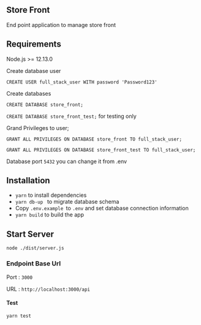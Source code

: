 ## Store Front

End point application to manage store front

## Requirements

Node.js >= 12.13.0

Create database user

`CREATE USER full_stack_user WITH password 'Password123'`

Create databases

`CREATE DATABASE store_front;`

`CREATE DATABASE store_front_test;` for testing only

Grand Privileges to user;

`GRANT ALL PRIVILEGES ON DATABASE store_front TO full_stack_user;`

`GRANT ALL PRIVILEGES ON DATABASE store_front_test TO full_stack_user;`

Database port `5432` you can change it from .env 

## Installation

* `yarn` to install dependencies
* `yarn db-up ` to migrate database schema
* Copy `.env.example `to `.env` and set database connection information
* `yarn build` to build the app

## Start Server

```shell
node ./dist/server.js
```

### Endpoint Base Url

Port : `3000`

URL : `http://localhost:3000/api`

#### Test

```shell
yarn test
```
